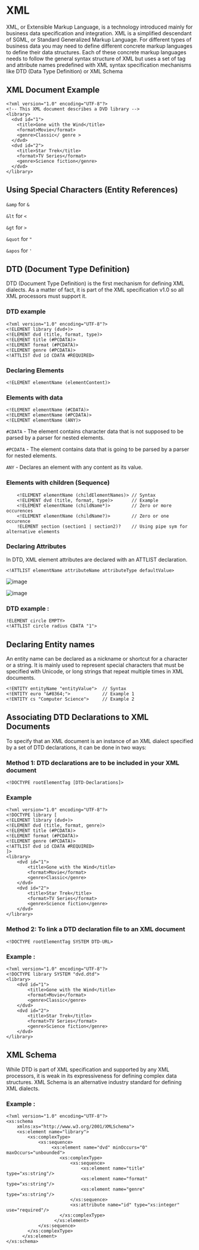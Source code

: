 # XML
XML, or Extensible Markup Language, is a technology introduced mainly for 
business data specification and integration. XML is a simplified descendant of 
SGML, or Standard Generalized Markup Language. For different types of business data you may need to define different 
concrete markup languages to define their data structures. Each of these concrete 
markup languages needs to follow the general syntax structure of XML but uses
a set of tag and attribute names predefined with XML syntax specification 
mechanisms like DTD (Data Type Definition) or XML Schema

## XML Document Example

    <?xml version="1.0" encoding="UTF-8"?>
    <!-- This XML document describes a DVD library -->
    <library>
      <dvd id="1">
        <title>Gone with the Wind</title>
        <format>Movie</format>
        <genre>Classic</ genre >
      </dvd>
      <dvd id="2">
        <title>Star Trek</title>
        <format>TV Series</format>
        <genre>Science fiction</genre>
      </dvd>
    </library>
   
## Using Special Characters (Entity References)

`&amp` for `&`

`&lt` for `<`

`&gt` for `>`

`&quot` for `"`

`&apos` for `'`

## DTD (Document Type Definition)

DTD (Document Type Definition) is the first mechanism for defining XML 
dialects. As a matter of fact, it is part of the XML specification v1.0 so all XML 
processors must support it.

### DTD example

    <?xml version="1.0" encoding="UTF-8"?>
    <!ELEMENT library (dvd+)>
    <!ELEMENT dvd (title, format, type)>
    <!ELEMENT title (#PCDATA)>
    <!ELEMENT format (#PCDATA)>
    <!ELEMENT genre (#PCDATA)>
    <!ATTLIST dvd id CDATA #REQUIRED>

### Declaring Elements

    <!ELEMENT elementName (elementContent)>
    
### Elements with data

    <!ELEMENT elementName (#CDATA)>
    <!ELEMENT elementName (#PCDATA)>
    <!ELEMENT elementName (ANY)>
    
`#CDATA` - The element contains character data that is not supposed to be parsed by a parser for nested elements.

`#PCDATA` - The element contains data that is going to be parsed by a parser for nested elements.

`ANY` - Declares an element with any content as its value.

### Elements with children (Sequence)

        <!ELEMENT elementName (childElementNames)> // Syntax
        <!ELEMENT dvd (title, format, type)>       // Example
        <!ELEMENT elementName (childName*)>        // Zero or more occurences
        <!ELEMENT elementName (childName?)>        // Zero or one occurence
        !ELEMENT section (section1 | section2)?    // Using pipe sym for alternative elements
        
### Declaring Attributes

In DTD, XML element attributes are declared with an ATTLIST declaration.

    <!ATTLIST elementName attributeName attributeType defaultValue>
    
![image](https://user-images.githubusercontent.com/33444140/235298043-26ed2c03-c133-414b-9baf-2b6da8cc1a41.png)

![image](https://user-images.githubusercontent.com/33444140/235298061-b5ba4775-1e1b-4a3f-ab24-999cdb75a922.png)

### DTD example :

    !ELEMENT circle EMPTY>
    <!ATTLIST circle radius CDATA "1">
    
## Declaring Entity names

An entity name can be declared as a nickname or shortcut for a character or a 
string. It is mainly used to represent special characters that must be specified with 
Unicode, or long strings that repeat multiple times in XML documents.

    <!ENTITY entityName "entityValue">  // Syntax
    <!ENTITY euro "&#8364;">            // Example 1
    <!ENTITY cs "Computer Science">     // Example 2

##  Associating DTD Declarations to XML Documents

To specify that an XML document is an instance of an XML dialect specified by 
a set of DTD declarations, it can be done in two ways:

### Method 1: DTD declarations are to be included in your XML document

    <!DOCTYPE rootElementTag [DTD-Declarations]>
    
### Example

    <?xml version="1.0" encoding="UTF-8"?>
    <!DOCTYPE library [
    <!ELEMENT library (dvd+)>
    <!ELEMENT dvd (title, format, genre)>
    <!ELEMENT title (#PCDATA)>
    <!ELEMENT format (#PCDATA)>
    <!ELEMENT genre (#PCDATA)>
    <!ATTLIST dvd id CDATA #REQUIRED>
    ]>
    <library>
        <dvd id="1">
            <title>Gone with the Wind</title>
            <format>Movie</format>
            <genre>Classic</genre>
        </dvd>
        <dvd id="2">
            <title>Star Trek</title>
            <format>TV Series</format>
            <genre>Science fiction</genre>
        </dvd>
    </library>
    
### Method 2: To link a DTD declaration file to an XML document

    <!DOCTYPE rootElementTag SYSTEM DTD-URL>
    
### Example :

    <?xml version="1.0" encoding="UTF-8"?>
    <!DOCTYPE library SYSTEM "dvd.dtd">
    <library>
        <dvd id="1">
            <title>Gone with the Wind</title>
            <format>Movie</format>
            <genre>Classic</genre>
        </dvd>
        <dvd id="2">
            <title>Star Trek</title>
            <format>TV Series</format>
            <genre>Science fiction</genre>
        </dvd>
    </library>
    
## XML Schema

While DTD is part of XML specification and supported by any XML processors, it is weak in its expressiveness for defining complex data structures. XML Schema is an alternative industry standard for defining XML dialects.

### Example :

    <?xml version="1.0" encoding="UTF-8"?>
    <xs:schema 
        xmlns:xs="http://www.w3.org/2001/XMLSchema">
        <xs:element name="library">
            <xs:complexType>
                <xs:sequence>
                     <xs:element name="dvd" minOccurs="0" maxOccurs="unbounded">
                        <xs:complexType>
                            <xs:sequence>
                                <xs:element name="title" type="xs:string"/>
                                <xs:element name="format" type="xs:string"/>
                                <xs:element name="genre" type="xs:string"/>
                            </xs:sequence>
                            <xs:attribute name="id" type="xs:integer" use="required"/>
                        </xs:complexType>
                      </xs:element>
                </xs:sequence>
            </xs:complexType>
          </xs:element>
    </xs:schema>
    
